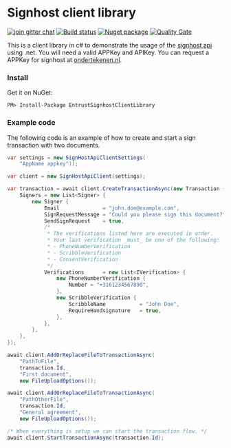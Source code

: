 # Signhost client library
[![join gitter chat](https://badges.gitter.im/Join%20Chat.svg)](https://gitter.im/Evidos/signhost-api)
[![Build status](https://ci.appveyor.com/api/projects/status/696lddgivr6kkhsd/branch/master?svg=true)](https://ci.appveyor.com/project/MrJoe/signhostclientlibrary-xcr5f/branch/master)
[![Nuget package](https://img.shields.io/nuget/v/EntrustSignhostClientLibrary.svg)](https://www.nuget.org/Packages/EntrustSignhostClientLibrary)
[![Quality Gate](https://sonarcloud.io/api/project_badges/measure?project=SignhostAPIClient&metric=alert_status)](https://sonarcloud.io/dashboard?id=SignhostAPIClient)

This is a client library in c# to demonstrate the usage of the [signhost api](https://api.signhost.com/) using .net.
You will need a valid APPKey and APIKey.
You can request a APPKey for signhost at [ondertekenen.nl](https://portal.signhost.com/signup/api-aanvraag).

### Install
Get it on NuGet:

`PM> Install-Package EntrustSignhostClientLibrary`

### Example code
The following code is an example of how to create and start a sign transaction with two documents.
```c#
var settings = new SignHostApiClientSettings(
	"AppName appkey"));

var client = new SignHostApiClient(settings);

var transaction = await client.CreateTransactionAsync(new Transaction {
	Signers = new List<Signer> {
		new Signer {
			Email              = "john.doe@example.com",
			SignRequestMessage = "Could you please sign this document?",
			SendSignRequest    = true,
			/*
			 * The verifications listed here are executed in order.
			 * Your last verification _must_ be one of the following:
			 * - PhoneNumberVerification
			 * - ScribbleVerification
			 * - ConsentVerification
			 */
			Verifications      = new List<IVerification> {
				new PhoneNumberVerification {
					Number = "+3161234567890",
				},
				new ScribbleVerification {
					ScribbleName           = "John Doe",
					RequireHandsignature   = true,
				},
			},
		},
	},
});

await client.AddOrReplaceFileToTransactionAsync(
	"PathToFile",
	transaction.Id,
	"First document",
	new FileUploadOptions());

await client.AddOrReplaceFileToTransactionAsync(
	"PathOtherFile",
	transaction.Id,
	"General agreement",
	new FileUploadOptions());

/* When everything is setup we can start the transaction flow. */
await client.StartTransactionAsync(transaction.Id);

```
